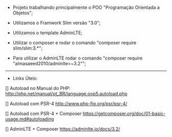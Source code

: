 
+ Projeto trabalhando principalmente o POO "Programação Orientada a Objetos";
+ Utilizamos o Framwork Slim versão "3.0";
+ Utilizamos o template AdminLTE;

+ Utilizar o composer e rodar o comando "composer require slim/slim:3.*";
+ Para utilizar o AdminLTE rodar o comando "composer require "almasaeed2010/adminlte=~3.2"";


---
+ Links Úteis: 
<div>

[] Autoload no Manual do PHP:
http://php.net/manual/pt_BR/language.oop5.autoload.php

[] Autoload com PSR-4
http://www.php-fig.org/psr/psr-4/

[] Autoload com PSR-4 + Composer
https://getcomposer.org/doc/01-basic-usage.md#autoloading

[] AdminLTE + Composer
https://adminlte.io/docs/3.2/
</div>
